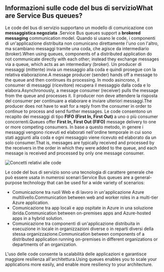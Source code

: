 ## <a name="what-are-service-bus-queues"></a><span data-ttu-id="23232-101">Informazioni sulle code del bus di servizio</span><span class="sxs-lookup"><span data-stu-id="23232-101">What are Service Bus queues?</span></span>
<span data-ttu-id="23232-102">Le code del bus di servizio supportano un modello di comunicazione con **messaggistica negoziata** .</span><span class="sxs-lookup"><span data-stu-id="23232-102">Service Bus queues support a **brokered messaging** communication model.</span></span> <span data-ttu-id="23232-103">Quando si usano le code, i componenti di un'applicazione distribuita non comunicano direttamente l'uno con l'altro, ma scambiano messaggi tramite una coda, che agisce da intermediario (broker).</span><span class="sxs-lookup"><span data-stu-id="23232-103">When using queues, components of a distributed application do not communicate directly with each other; instead they exchange messages via a queue, which acts as an intermediary (broker).</span></span> <span data-ttu-id="23232-104">Un producer di messaggi (mittente) invia un messaggio alla coda e quindi prosegue con la relativa elaborazione.</span><span class="sxs-lookup"><span data-stu-id="23232-104">A message producer (sender) hands off a message to the queue and then continues its processing.</span></span> <span data-ttu-id="23232-105">In modo asincrono, il consumer di messaggi (ricevitore) recupera il messaggio dalla coda e lo elabora.</span><span class="sxs-lookup"><span data-stu-id="23232-105">Asynchronously, a message consumer (receiver) pulls the message from the queue and processes it.</span></span> <span data-ttu-id="23232-106">Il producer non deve attendere la risposta del consumer per continuare a elaborare e inviare ulteriori messaggi.</span><span class="sxs-lookup"><span data-stu-id="23232-106">The producer does not have to wait for a reply from the consumer in order to continue to process and send further messages.</span></span> <span data-ttu-id="23232-107">Le code consentono un recapito dei messaggi di tipo **FIFO (First In, First Out)** a uno o più consumer concorrenti.</span><span class="sxs-lookup"><span data-stu-id="23232-107">Queues offer **First In, First Out (FIFO)** message delivery to one or more competing consumers.</span></span> <span data-ttu-id="23232-108">In base a questo metodo, in genere i messaggi vengono ricevuti ed elaborati nell'ordine temporale in cui sono stati aggiunti alla coda e ogni messaggio viene ricevuto ed elaborato da un solo consumer.</span><span class="sxs-lookup"><span data-stu-id="23232-108">That is, messages are typically received and processed by the receivers in the order in which they were added to the queue, and each message is received and processed by only one message consumer.</span></span>

![Concetti relativi alle code](./media/howto-service-bus-queues/sb-queues-08.png)

<span data-ttu-id="23232-110">Le code del bus di servizio sono una tecnologia di carattere generale che può essere usata in numerosi scenari:</span><span class="sxs-lookup"><span data-stu-id="23232-110">Service Bus queues are a general-purpose technology that can be used for a wide variety of scenarios:</span></span>

* <span data-ttu-id="23232-111">Comunicazione tra ruoli Web e di lavoro in un'applicazione Azure multilivello.</span><span class="sxs-lookup"><span data-stu-id="23232-111">Communication between web and worker roles in a multi-tier Azure application.</span></span>
* <span data-ttu-id="23232-112">Comunicazione tra app locali e app ospitate in Azure in una soluzione ibrida.</span><span class="sxs-lookup"><span data-stu-id="23232-112">Communication between on-premises apps and Azure-hosted apps in a hybrid solution.</span></span>
* <span data-ttu-id="23232-113">Comunicazione tra componenti di un'applicazione distribuita in esecuzione in locale in organizzazioni diverse o in reparti diversi della stessa organizzazione.</span><span class="sxs-lookup"><span data-stu-id="23232-113">Communication between components of a distributed application running on-premises in different organizations or departments of an organization.</span></span>

<span data-ttu-id="23232-114">L'uso delle code consente la scalabilità delle applicazioni e garantisce maggiore resilienza all'architettura.</span><span class="sxs-lookup"><span data-stu-id="23232-114">Using queues enables you to scale your applications more easily, and enable more resiliency to your architecture.</span></span>


